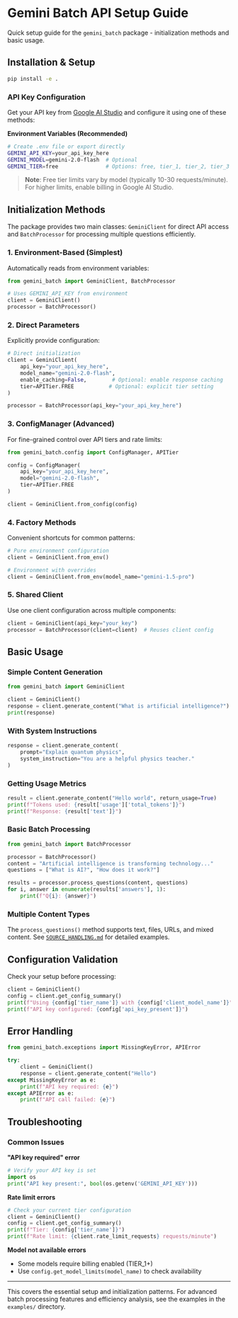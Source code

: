 # Gemini Batch API Setup Guide

Quick setup guide for the `gemini_batch` package - initialization methods and basic usage.

## Installation & Setup

```bash
pip install -e .
```

### API Key Configuration

Get your API key from [Google AI Studio](https://ai.dev/) and configure it using one of these methods:

**Environment Variables (Recommended)**
```bash
# Create .env file or export directly
GEMINI_API_KEY=your_api_key_here
GEMINI_MODEL=gemini-2.0-flash  # Optional
GEMINI_TIER=free               # Options: free, tier_1, tier_2, tier_3
```

> **Note**: Free tier limits vary by model (typically 10-30 requests/minute). For higher limits, enable billing in Google AI Studio.

## Initialization Methods

The package provides two main classes: `GeminiClient` for direct API access and `BatchProcessor` for processing multiple questions efficiently.

### 1. Environment-Based (Simplest)

Automatically reads from environment variables:

```python
from gemini_batch import GeminiClient, BatchProcessor

# Uses GEMINI_API_KEY from environment
client = GeminiClient()
processor = BatchProcessor()
```

### 2. Direct Parameters

Explicitly provide configuration:

```python
# Direct initialization
client = GeminiClient(
    api_key="your_api_key_here",
    model_name="gemini-2.0-flash",
    enable_caching=False,        # Optional: enable response caching
    tier=APITier.FREE           # Optional: explicit tier setting
)

processor = BatchProcessor(api_key="your_api_key_here")
```

### 3. ConfigManager (Advanced)

For fine-grained control over API tiers and rate limits:

```python
from gemini_batch.config import ConfigManager, APITier

config = ConfigManager(
    api_key="your_api_key_here",
    model="gemini-2.0-flash",
    tier=APITier.FREE
)

client = GeminiClient.from_config(config)
```

### 4. Factory Methods

Convenient shortcuts for common patterns:

```python
# Pure environment configuration
client = GeminiClient.from_env()

# Environment with overrides
client = GeminiClient.from_env(model_name="gemini-1.5-pro")
```

### 5. Shared Client

Use one client configuration across multiple components:

```python
client = GeminiClient(api_key="your_key")
processor = BatchProcessor(client=client)  # Reuses client config
```

## Basic Usage

### Simple Content Generation

```python
from gemini_batch import GeminiClient

client = GeminiClient()
response = client.generate_content("What is artificial intelligence?")
print(response)
```

### With System Instructions

```python
response = client.generate_content(
    prompt="Explain quantum physics",
    system_instruction="You are a helpful physics teacher."
)
```

### Getting Usage Metrics

```python
result = client.generate_content("Hello world", return_usage=True)
print(f"Tokens used: {result['usage']['total_tokens']}")
print(f"Response: {result['text']}")
```

### Basic Batch Processing

```python
from gemini_batch import BatchProcessor

processor = BatchProcessor()
content = "Artificial intelligence is transforming technology..."
questions = ["What is AI?", "How does it work?"]

results = processor.process_questions(content, questions)
for i, answer in enumerate(results['answers'], 1):
    print(f"Q{i}: {answer}")
```

### Multiple Content Types

The `process_questions()` method supports text, files, URLs, and mixed content. See [`SOURCE_HANDLING.md`](SOURCE_HANDLING.md) for detailed examples.

## Configuration Validation

Check your setup before processing:

```python
client = GeminiClient()
config = client.get_config_summary()
print(f"Using {config['tier_name']} with {config['client_model_name']}")
print(f"API key configured: {config['api_key_present']}")
```

## Error Handling

```python
from gemini_batch.exceptions import MissingKeyError, APIError

try:
    client = GeminiClient()
    response = client.generate_content("Hello")
except MissingKeyError as e:
    print(f"API key required: {e}")
except APIError as e:
    print(f"API call failed: {e}")
```

## Troubleshooting

### Common Issues

**"API key required" error**
```python
# Verify your API key is set
import os
print("API key present:", bool(os.getenv('GEMINI_API_KEY')))
```

**Rate limit errors**
```python
# Check your current tier configuration
client = GeminiClient()
config = client.get_config_summary()
print(f"Tier: {config['tier_name']}")
print(f"Rate limit: {client.rate_limit_requests} requests/minute")
```

**Model not available errors**
- Some models require billing enabled (TIER_1+)
- Use `config.get_model_limits(model_name)` to check availability

---

This covers the essential setup and initialization patterns. For advanced batch processing features and efficiency analysis, see the examples in the `examples/` directory.